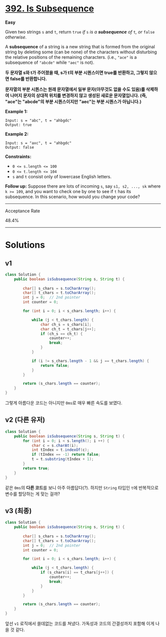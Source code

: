 # [392. Is Subsequence](https://leetcode.com/problems/is-subsequence/)

**Easy**

Given two strings `s` and `t`, return `true` *if* `s` *is a **subsequence** of* `t`*, or* `false` *otherwise*.

A **subsequence** of a string is a new string that is formed from the original string by deleting some (can be none) of the characters without disturbing the relative positions of the remaining characters. (i.e., `"ace"` is a subsequence of `"abcde"` while `"aec"` is not).

 **두 문자열 s와 t가 주어졌을 때, s가 t의 부분 시퀀스이면 true를 반환하고, 그렇지 않으면 false를 반환합니다.**

**문자열의 부분 시퀀스는 원래 문자열에서 일부 문자(아무것도 없을 수도 있음)를 삭제하여 나머지 문자의 상대적 위치를 변경하지 않고 생성된 새로운 문자열입니다. (즉, "ace"는 "abcde"의 부분 시퀀스이지만 "aec"는 부분 시퀀스가 아닙니다.)**

**Example 1:**

```
Input: s = "abc", t = "ahbgdc"
Output: true
```

**Example 2:**

```
Input: s = "axc", t = "ahbgdc"
Output: false
```

 

**Constraints:**

- `0 <= s.length <= 100`
- `0 <= t.length <= 104`
- `s` and `t` consist only of lowercase English letters.

 

**Follow up:** Suppose there are lots of incoming `s`, say `s1, s2, ..., sk` where `k >= 109`, and you want to check one by one to see if `t` has its subsequence. In this scenario, how would you change your code?

---

Acceptance Rate

48.4%

---

# Solutions

## v1

```java
class Solution {
    public boolean isSubsequence(String s, String t) {
        
        char[] s_chars = s.toCharArray();
        char[] t_chars = t.toCharArray();
        int j = 0;  // 2nd pointer
        int counter = 0;

        for (int i = 0; i < s_chars.length; i++) {

            while (j < t_chars.length) {
                char ch_s = s_chars[i];
                char ch_t = t_chars[j++];
                if (ch_s == ch_t) {
                    counter++;
                    break;
                }
            }

            if (i != s_chars.length - 1 && j == t_chars.length) {
                return false;
            }
        }

        return (s_chars.length == counter);
    }
}
```

그렇게 아름다운 코드는 아니지만 `0ms`로 매우 빠른 속도를 보였다. 

## v2 (다른 유저)

```java
class Solution {
    public boolean isSubsequence(String s, String t) {
        for (int i = 0; i < s.length(); i ++) {
            char c = s.charAt(i);
            int tIndex = t.indexOf(c);
            if (tIndex == -1) return false;
            t = t.substring(tIndex + 1);
        }
        return true;
    }
}
```

같은 `0ms`의 **다른 코드**를 보니 아주 아름답다(?). 하지만 `String` 타입인 `t`에 반복적으로 변수를 할당하는 게 맞는 걸까? 

## v3 (최종)

```java
class Solution {
    public boolean isSubsequence(String s, String t) {
        
        char[] s_chars = s.toCharArray();
        char[] t_chars = t.toCharArray();
        int j = 0;  // 2nd pointer
        int counter = 0;

        for (int i = 0; i < s_chars.length; i++) {

            while (j < t_chars.length) {
                if (s_chars[i] == t_chars[j++]) {
                    counter++;
                    break;
                }
            }
        }

        return (s_chars.length == counter);
    }
}
```

앞선 `v1` 로직에서 쓸데없는 코드를 쳐냈다. 가독성과 코드의 간결성까지 포함해 이게 나을 것 같다. 